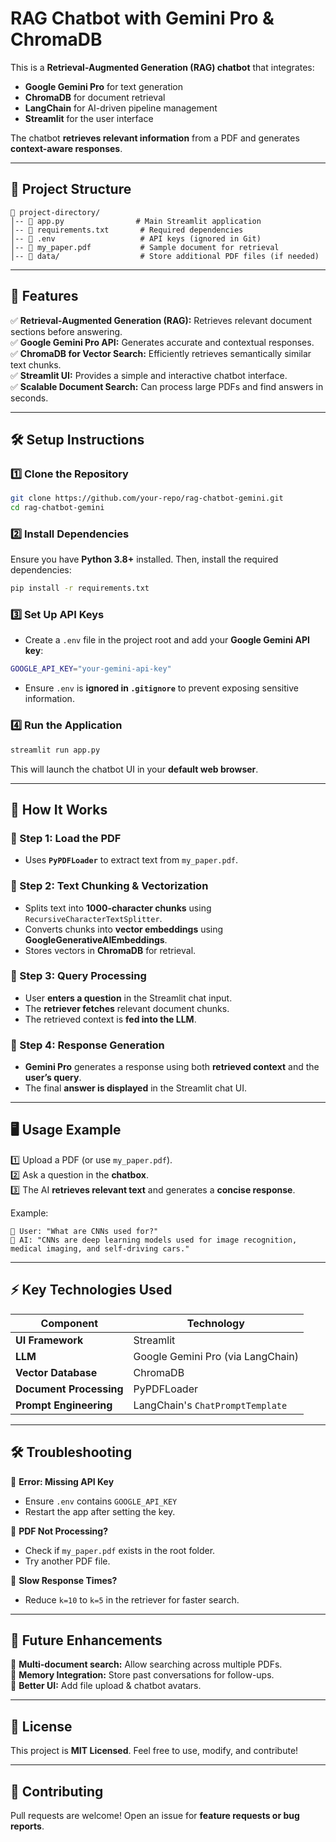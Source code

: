 # RAG Chatbot with Gemini Pro & ChromaDB

This is a **Retrieval-Augmented Generation (RAG) chatbot** that integrates:
- **Google Gemini Pro** for text generation
- **ChromaDB** for document retrieval
- **LangChain** for AI-driven pipeline management
- **Streamlit** for the user interface

The chatbot **retrieves relevant information** from a PDF and generates **context-aware responses**.

---

## 📂 Project Structure
```
📁 project-directory/
│-- 📜 app.py                # Main Streamlit application
│-- 📜 requirements.txt       # Required dependencies
│-- 📜 .env                   # API keys (ignored in Git)
│-- 📜 my_paper.pdf           # Sample document for retrieval
│-- 📂 data/                  # Store additional PDF files (if needed)
```

---

## 🚀 Features
✅ **Retrieval-Augmented Generation (RAG):** Retrieves relevant document sections before answering.  
✅ **Google Gemini Pro API:** Generates accurate and contextual responses.  
✅ **ChromaDB for Vector Search:** Efficiently retrieves semantically similar text chunks.  
✅ **Streamlit UI:** Provides a simple and interactive chatbot interface.  
✅ **Scalable Document Search:** Can process large PDFs and find answers in seconds.  

---

## 🛠 Setup Instructions

### 1️⃣ Clone the Repository
```bash
git clone https://github.com/your-repo/rag-chatbot-gemini.git
cd rag-chatbot-gemini
```

### 2️⃣ Install Dependencies
Ensure you have **Python 3.8+** installed. Then, install the required dependencies:
```bash
pip install -r requirements.txt
```

### 3️⃣ Set Up API Keys
- Create a `.env` file in the project root and add your **Google Gemini API key**:
```bash
GOOGLE_API_KEY="your-gemini-api-key"
```
- Ensure `.env` is **ignored in `.gitignore`** to prevent exposing sensitive information.

### 4️⃣ Run the Application
```bash
streamlit run app.py
```
This will launch the chatbot UI in your **default web browser**.

---

## 📜 How It Works

### 🔹 Step 1: Load the PDF
- Uses **`PyPDFLoader`** to extract text from `my_paper.pdf`.

### 🔹 Step 2: Text Chunking & Vectorization
- Splits text into **1000-character chunks** using `RecursiveCharacterTextSplitter`.
- Converts chunks into **vector embeddings** using **GoogleGenerativeAIEmbeddings**.
- Stores vectors in **ChromaDB** for retrieval.

### 🔹 Step 3: Query Processing
- User **enters a question** in the Streamlit chat input.
- The **retriever fetches** relevant document chunks.
- The retrieved context is **fed into the LLM**.

### 🔹 Step 4: Response Generation
- **Gemini Pro** generates a response using both **retrieved context** and the **user’s query**.
- The final **answer is displayed** in the Streamlit chat UI.

---

## 🖥️ Usage Example

1️⃣ Upload a PDF (or use `my_paper.pdf`).  
2️⃣ Ask a question in the **chatbox**.  
3️⃣ The AI **retrieves relevant text** and generates a **concise response**.

Example:
```
🔹 User: "What are CNNs used for?"
🔹 AI: "CNNs are deep learning models used for image recognition, medical imaging, and self-driving cars."
```

---

## ⚡ Key Technologies Used

| Component | Technology |
|-----------|------------|
| **UI Framework** | Streamlit |
| **LLM** | Google Gemini Pro (via LangChain) |
| **Vector Database** | ChromaDB |
| **Document Processing** | PyPDFLoader |
| **Prompt Engineering** | LangChain's `ChatPromptTemplate` |

---

## 🛠 Troubleshooting

🔹 **Error: Missing API Key**  
   - Ensure `.env` contains `GOOGLE_API_KEY`  
   - Restart the app after setting the key.  

🔹 **PDF Not Processing?**  
   - Check if `my_paper.pdf` exists in the root folder.  
   - Try another PDF file.  

🔹 **Slow Response Times?**  
   - Reduce `k=10` to `k=5` in the retriever for faster search.  

---

## 🔮 Future Enhancements

🚀 **Multi-document search:** Allow searching across multiple PDFs.  
🚀 **Memory Integration:** Store past conversations for follow-ups.  
🚀 **Better UI:** Add file upload & chatbot avatars.  

---

## 📜 License

This project is **MIT Licensed**. Feel free to use, modify, and contribute!

---

## 🙌 Contributing

Pull requests are welcome! Open an issue for **feature requests or bug reports**.
